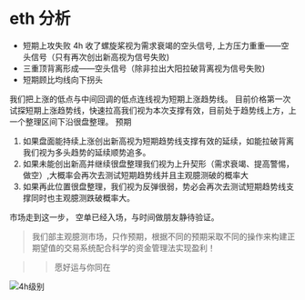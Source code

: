 # eth 分析

- 短期上攻失败 4h 收了螺旋桨视为需求衰竭的空头信号, 上方压力重重——空头信号（只有再次创出新高视为信号失败)
- 三重顶背离形成——空头信号（除非拉出大阳拉破背离视为信号失败)
- 短期顾比均线向下拐头

我们把上涨的低点与中间回调的低点连线视为短期上涨趋势线。
目前价格第一次试探短期上涨趋势线，快速拉高我们视为本次支撑有效，目前处于趋势线上方，上一个整理区间下沿很盘整理。
预期
1. 如果盘面能持续上涨创出新高视为短期趋势线支撑有效的延续，如能拉破背离我们视为多头趋势的延续顺势追多。
2. 如果未能创出新高并继续很盘整理我们视为上升契形（需求衰竭、提高警惕，做空）,大概率会再次去测试短期趋势线并且主观臆测破的概率大
3. 如果再此位置很盘整理，我们视为反弹很弱，势必会再次去测试短期趋势线支撑同时也主观臆测跌破概率大。

市场走到这一步， 空单已经入场，与时间做朋友静待验证。

>我们部主观臆测市场，只作预期，根据不同的预期采取不同的操作来构建正期望值的交易系统配合科学的资金管理法实现盈利！

>> 愿好运与你同在

![4h级别](https://www.tradingview.com/x/nJkVUAdi/)
